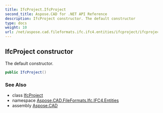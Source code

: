 ```yaml
---
title: IfcProject.IfcProject
second_title: Aspose.CAD for .NET API Reference
description: IfcProject constructor. The default constructor
type: docs
weight: 10
url: /net/aspose.cad.fileformats.ifc.ifc4.entities/ifcproject/ifcproject/
---
```

## IfcProject constructor

The default constructor.

```csharp
public IfcProject()
```

### See Also

* class [IfcProject](../)
* namespace [Aspose.CAD.FileFormats.Ifc.IFC4.Entities](../../ifcproject/)
* assembly [Aspose.CAD](../../../)


